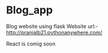 # Blog_app
 Blog website using flask
 Website url:-
 http://pranjalb21.pythonanywhere.com/


React is comig soon
